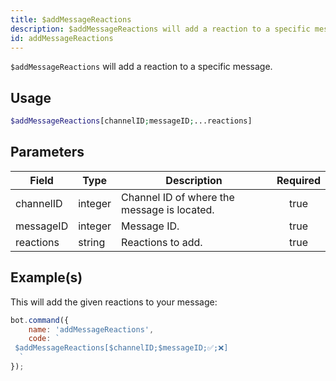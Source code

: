 ```yaml
---
title: $addMessageReactions
description: $addMessageReactions will add a reaction to a specific message.
id: addMessageReactions
---
```


`$addMessageReactions` will add a reaction to a specific message.

## Usage

```php
$addMessageReactions[channelID;messageID;...reactions]
```

## Parameters

| Field     | Type    | Description                                 | Required |
| --------- | ------- | ------------------------------------------- | :------: |
| channelID | integer | Channel ID of where the message is located. |   true   |
| messageID | integer | Message ID.                                 |   true   |
| reactions | string  | Reactions to add.                           |   true   |

## Example(s)

This will add the given reactions to your message:

```javascript
bot.command({
    name: 'addMessageReactions',
    code: `
 $addMessageReactions[$channelID;$messageID;✅;❌]
  `
});
```
